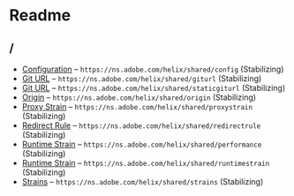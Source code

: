 

 # Readme



## /

* [Configuration](./config.schema.md) – `https://ns.adobe.com/helix/shared/config` (Stabilizing)
* [Git URL](./giturl.schema.md) – `https://ns.adobe.com/helix/shared/giturl` (Stabilizing)
* [Git URL](./staticgiturl.schema.md) – `https://ns.adobe.com/helix/shared/staticgiturl` (Stabilizing)
* [Origin](./origin.schema.md) – `https://ns.adobe.com/helix/shared/origin` (Stabilizing)
* [Proxy Strain](./proxystrain.schema.md) – `https://ns.adobe.com/helix/shared/proxystrain` (Stabilizing)
* [Redirect Rule](./redirectrule.schema.md) – `https://ns.adobe.com/helix/shared/redirectrule` (Stabilizing)
* [Runtime Strain](./performance.schema.md) – `https://ns.adobe.com/helix/shared/performance` (Stabilizing)
* [Runtime Strain](./runtimestrain.schema.md) – `https://ns.adobe.com/helix/shared/runtimestrain` (Stabilizing)
* [Strains](./strains.schema.md) – `https://ns.adobe.com/helix/shared/strains` (Stabilizing)

